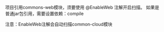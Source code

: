 项目引用commons-web模块，须要使用 @EnableWeb 注解开启扫描。
如果是普通jar包引用，需要设置依赖：<scope>compile</scope>

注意：EnableWeb注解会自动扫描common-cloud模块



    
